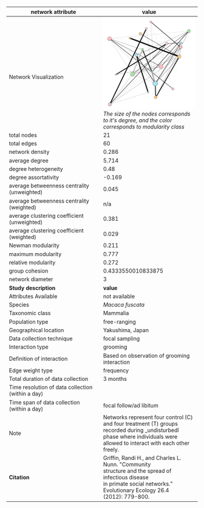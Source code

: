 network attribute|value
---|---
<img width=2500> Network Visualization | ![NetworkImage](/Networks/Visualizations/primate_griffin_10.png) *The size of the nodes corresponds to it's degree, and the color corresponds to modularity class*
total nodes|21
total edges|60
network density|0.286
average degree|5.714
degree heterogeneity|0.48
degree assortativity|-0.169
average betweenness centrality (unweighted)|0.045
average betweenness centrality (weighted)|n/a
average clustering coefficient (unweighted)|0.381
average clustering coefficient (weighted)|0.029
Newman modularity|0.211
maximum modularity|0.777
relative modularity|0.272
group cohesion|0.4333550010833875
network diameter|3
**Study description**|**value**
Attributes Available|not available
Species|*Macaca fuscata*
Taxonomic class|Mammalia
Population type|free-ranging
Geographical location|Yakushima, Japan
Data collection technique|focal sampling
Interaction type|grooming
Definition of interaction|Based on observation of grooming interaction
Edge weight type|frequency
Total duration of data collection|3 months
Time resolution of data collection (within a day)|
Time span of data collection (within a day)|focal follow/ad libitum
Note|Networks represent four control (C)  and four treatment (T) groups recorded during _undisturbedî phase where individuals were allowed to interact with each other freely.
**Citation** | Griffin, Randi H., and Charles L. Nunn. "Community <br> structure and the spread of infectious disease <br> in primate social networks." Evolutionary Ecology 26.4 <br> (2012): 779-800.
